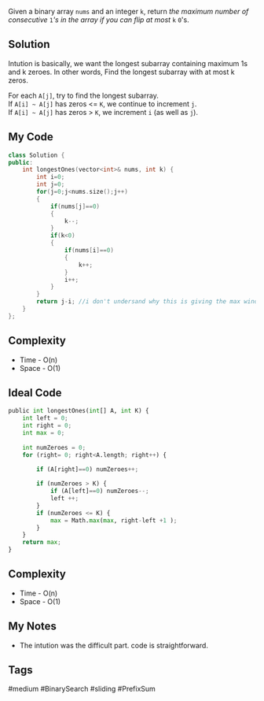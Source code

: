 Given a binary array `nums` and an integer `k`, return _the maximum number of consecutive_ `1`_'s in the array if you can flip at most_ `k` `0`'s.
## Solution
Intution is basically, we want the longest subarray containing maximum 1s and k zeroes. In other words,  Find the longest subarray with at most k zeros.

For each `A[j]`, try to find the longest subarray.  
If `A[i] ~ A[j]` has zeros <= `K`, we continue to increment `j`.  
If `A[i] ~ A[j]` has zeros > `K`, we increment `i` (as well as `j`).

## My Code

```cpp
class Solution {
public:
    int longestOnes(vector<int>& nums, int k) {
        int i=0;
        int j=0;
        for(j=0;j<nums.size();j++)
        {
            if(nums[j]==0)
            {
                k--;
            }
            if(k<0)
            {
                if(nums[i]==0)
                {
                    k++;
                }
                i++;
            }
        }
        return j-i; //i don't undersand why this is giving the max window size
    }
};
```

## Complexity
- Time - O(n)
- Space - O(1)


## Ideal Code

```python
public int longestOnes(int[] A, int K) {
    int left = 0;
    int right = 0;
    int max = 0;
    
    int numZeroes = 0;
    for (right= 0; right<A.length; right++) {

        if (A[right]==0) numZeroes++;
        
        if (numZeroes > K) {
            if (A[left]==0) numZeroes--;
            left ++;
        }
        if (numZeroes <= K) {
            max = Math.max(max, right-left +1 );
        }
    }
    return max;
}
```


## Complexity
- Time - O(n)
- Space - O(1)


## My Notes
- The intution was the difficult part. code is straightforward.

## Tags

#medium #BinarySearch #sliding #PrefixSum